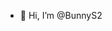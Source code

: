 - 👋 Hi, I’m @BunnyS2


<!---
BunnyS2/BunnyS2 is a ✨ special ✨ repository because its `README.md` (this file) appears on your GitHub profile.
You can click the Preview link to take a look at your changes.
--->
